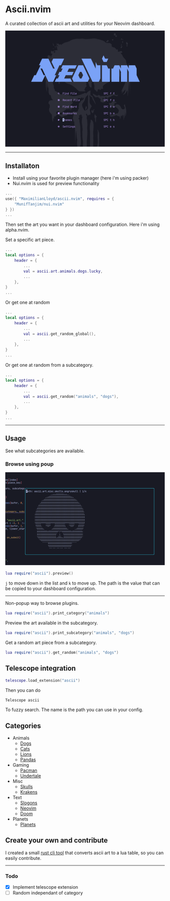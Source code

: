 # Ascii.nvim

A curated collection of ascii art and utilities for your Neovim dashboard.

![Preview of ascii.nvim in neovim](/preview.png)

---

## Installaton

- Install using your favorite plugin manager (here i'm using packer)
- Nui.nvim is used for preview functionality

```lua
...
use({ "MaximilianLloyd/ascii.nvim", requires = {
	"MunifTanjim/nui.nvim" 
} })
...
```

Then set the art you want in your dashboard configuration. Here i'm using alpha.nvim.

Set a specific art piece.

```lua
...
local options = {
	header = {
		...
	    val = ascii.art.animals.dogs.lucky,
		...
	},
}
...
```

Or get one at random

```lua
...
local options = {
	header = {
		...
	    val = ascii.get_random_global(),
		...
	},
}
...
```


Or get one at random from a subcategory.


```lua
...
local options = {
	header = {
		...
	    val = ascii.get_random("animals", "dogs"),
		...
	},
}
...
```

---

## Usage

See what subcategories are available.

### Browse using poup

![Browse using popup](/preview_demo.png)

```lua
lua require("ascii").preview()
```

`j` to move down in the list and `k` to move up. The path is the value that can be copied to your dashboard configuration.

---

Non-popup way to browse plugins.

```lua
lua require("ascii").print_category("animals")
```

Preview the art available in the subcategory.

```lua
lua require("ascii").print_subcategory("animals", "dogs")
```

Get a random art piece from a subcategory.

```lua
lua require("ascii").get_random("animals", "dogs")
```

## Telescope integration

```lua
telescope.load_extension("ascii")
```

Then you can do 
```
Telescope ascii
```

To fuzzy search. The name is the path you can use in your config.

## Categories

- Animals
	- [Dogs](https://github.com/MaximilianLloyd/ascii.nvim/blob/master/lua/ascii/animals/dogs.lua)
	- [Cats](https://github.com/MaximilianLloyd/ascii.nvim/blob/master/lua/ascii/animals/cats.lua)
	- [Lions](https://github.com/MaximilianLloyd/ascii.nvim/blob/master/lua/ascii/animals/lions.lua)
	- [Pandas](https://github.com/MaximilianLloyd/ascii.nvim/blob/master/lua/ascii/animals/pandas.lua)
- Gaming
	- [Pacman](https://github.com/MaximilianLloyd/ascii.nvim/blob/master/lua/ascii/gaming/pacman.lua)
	- [Undertale](https://github.com/MaximilianLloyd/ascii.nvim/blob/master/lua/ascii/gaming/undertale.lua)
- Misc
	- [Skulls](https://github.com/MaximilianLloyd/ascii.nvim/blob/master/lua/ascii/misc/skulls.lua)
	- [Krakens](https://github.com/MaximilianLloyd/ascii.nvim/blob/master/lua/ascii/misc/krakens.lua)
- Text
	- [Slogons](https://github.com/MaximilianLloyd/ascii.nvim/blob/master/lua/ascii/text/slogons.lua)
	- [Neovim](https://github.com/MaximilianLloyd/ascii.nvim/blob/master/lua/ascii/text/neovim.lua)
	- [Doom](https://github.com/MaximilianLloyd/ascii.nvim/blob/master/lua/ascii/text/doom.lua)
- Planets
	- [Planets](https://github.com/MaximilianLloyd/ascii.nvim/blob/master/lua/ascii/planets/planets.lua)

## Create your own and contribute

I created a small [rust cli tool](https://github.com/MaximilianLloyd/ascii-lua-table) that converts ascii art to a lua table, so you can easily contribute.

---

### Todo

- [x] Implement telescope extension
- [ ] Random independant of category
